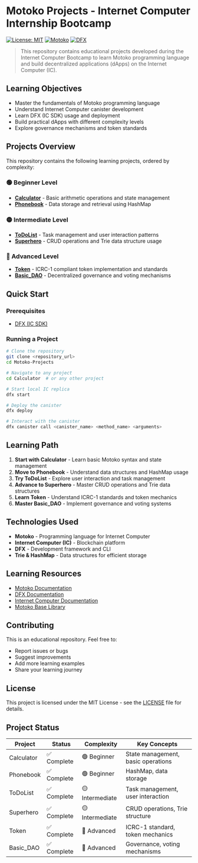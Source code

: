 # Motoko Projects - Internet Computer Internship Bootcamp

[![License: MIT](https://img.shields.io/badge/License-MIT-yellow.svg)](https://opensource.org/licenses/MIT)
[![Motoko](https://img.shields.io/badge/Motoko-Learning-blue)]([https://internetcomputer.org/](https://internetcomputer.org/docs/motoko/home))
[![DFX](https://img.shields.io/badge/DFX-IC%20SDK-green)](https://internetcomputer.org/docs/current/developer-docs/setup/install/)

> This repository contains educational projects developed during the Internet Computer Bootcamp to learn Motoko programming language and build decentralized applications (dApps) on the Internet Computer (IC).

## Learning Objectives

- Master the fundamentals of Motoko programming language
- Understand Internet Computer canister development
- Learn DFX (IC SDK) usage and deployment
- Build practical dApps with different complexity levels
- Explore governance mechanisms and token standards

## Projects Overview

This repository contains the following learning projects, ordered by complexity:

### 🟢 Beginner Level
- **[Calculator](./Calculator/)** - Basic arithmetic operations and state management
- **[Phonebook](./Phonebook/)** - Data storage and retrieval using HashMap

### 🟡 Intermediate Level  
- **[ToDoList](./ToDoList/)** - Task management and user interaction patterns
- **[Superhero](./Superhero/)** - CRUD operations and Trie data structure usage

### 🔴 Advanced Level
- **[Token](./Token/)** - ICRC-1 compliant token implementation and standards
- **[Basic_DAO](./Basic_DAO/)** - Decentralized governance and voting mechanisms

## Quick Start

### Prerequisites
- [DFX (IC SDK)](https://internetcomputer.org/docs/current/developer-docs/setup/install/index.mdx)

### Running a Project
```bash
# Clone the repository
git clone <repository_url>
cd Motoko-Projects

# Navigate to any project
cd Calculator  # or any other project

# Start local IC replica
dfx start

# Deploy the canister
dfx deploy

# Interact with the canister
dfx canister call <canister_name> <method_name> <arguments>
```

## Learning Path

1. **Start with Calculator** - Learn basic Motoko syntax and state management
2. **Move to Phonebook** - Understand data structures and HashMap usage
3. **Try ToDoList** - Explore user interaction and task management
4. **Advance to Superhero** - Master CRUD operations and Trie data structures
5. **Learn Token** - Understand ICRC-1 standards and token mechanics
6. **Master Basic_DAO** - Implement governance and voting systems

## Technologies Used

- **Motoko** - Programming language for Internet Computer
- **Internet Computer (IC)** - Blockchain platform
- **DFX** - Development framework and CLI
- **Trie & HashMap** - Data structures for efficient storage

## Learning Resources

- [Motoko Documentation]([https://internetcomputer.org/docs/current/developer-docs/language-guide/motoko](https://internetcomputer.org/docs/motoko/home))
- [DFX Documentation]([https://internetcomputer.org/docs/current/developer-docs/setup/install/](https://internetcomputer.org/docs/building-apps/developer-tools/dfx/dfx-parent/))
- [Internet Computer Documentation]([https://internetcomputer.org/docs/current/developer-docs/](https://internetcomputer.org/docs/home))
- [Motoko Base Library]([https://internetcomputer.org/docs/current/developer-docs/language-guide/motoko](https://internetcomputer.org/docs/motoko/base/))

## Contributing

This is an educational repository. Feel free to:
- Report issues or bugs
- Suggest improvements
- Add more learning examples
- Share your learning journey

## License

This project is licensed under the MIT License - see the [LICENSE](LICENSE) file for details.

## Project Status

| Project | Status | Complexity | Key Concepts |
|---------|--------|------------|--------------|
| Calculator | ✅ Complete | 🟢 Beginner | State management, basic operations |
| Phonebook | ✅ Complete | 🟢 Beginner | HashMap, data storage |
| ToDoList | ✅ Complete | 🟡 Intermediate | Task management, user interaction |
| Superhero | ✅ Complete | 🟡 Intermediate | CRUD operations, Trie structure |
| Token | ✅ Complete | 🔴 Advanced | ICRC-1 standard, token mechanics |
| Basic_DAO | ✅ Complete | 🔴 Advanced | Governance, voting mechanisms |
